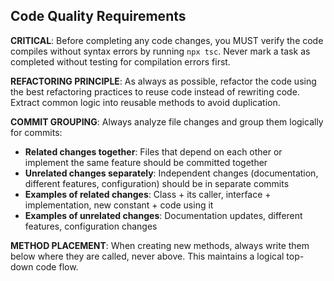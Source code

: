 ## Code Quality Requirements

**CRITICAL**: Before completing any code changes, you MUST verify the code compiles without syntax errors by running `npx tsc`. Never mark a task as completed without testing for compilation errors first.

**REFACTORING PRINCIPLE**: As always as possible, refactor the code using the best refactoring practices to reuse code instead of rewriting code. Extract common logic into reusable methods to avoid duplication.

**COMMIT GROUPING**: Always analyze file changes and group them logically for commits:
- **Related changes together**: Files that depend on each other or implement the same feature should be committed together
- **Unrelated changes separately**: Independent changes (documentation, different features, configuration) should be in separate commits
- **Examples of related changes**: Class + its caller, interface + implementation, new constant + code using it
- **Examples of unrelated changes**: Documentation updates, different features, configuration changes

**METHOD PLACEMENT**: When creating new methods, always write them below where they are called, never above. This maintains a logical top-down code flow.